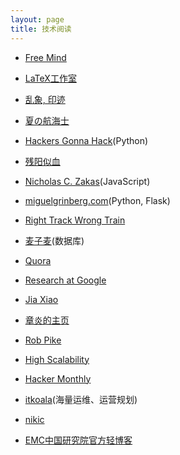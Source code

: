 ```yaml
---
layout: page
title: 技术阅读
---
```


- [Free Mind](http://pluskid.org/index.html)

- [LaTeX工作室](http://www.latexstudio.net/)

- [乱象, 印迹](http://www.luanxiang.org/blog/)

- [夏の航海士](http://www.soimort.org/)

- [Hackers Gonna Hack](http://www.jeffknupp.com/)(Python)

- [残阳似血](http://qinxuye.me/)

- [Nicholas C. Zakas](http://www.nczonline.net/)(JavaScript)

- [miguelgrinberg.com](http://blog.miguelgrinberg.com/)(Python, Flask)

- [Right Track Wrong Train](http://www.huangz.me/en/latest/index.html)

- [麦子麦](http://www.wzxue.com/)(数据库)

- [Quora](http://www.quora.com/)

- [Research at Google](http://research.google.com/)

- [Jia Xiao](http://xiao-jia.com/)

- [章炎的主页](http://dirlt.com/)

- [Rob Pike](http://cat-v.org/)

- [High Scalability](http://highscalability.com/)

- [Hacker Monthly](http://hackermonthly.com/)

- [itkoala](http://www.itkoala.com/)(海量运维、运营规划)

- [nikic](http://nikic.github.com/)

- [EMC中国研究院官方轻博客](http://qing.weibo.com/emclabschina)
